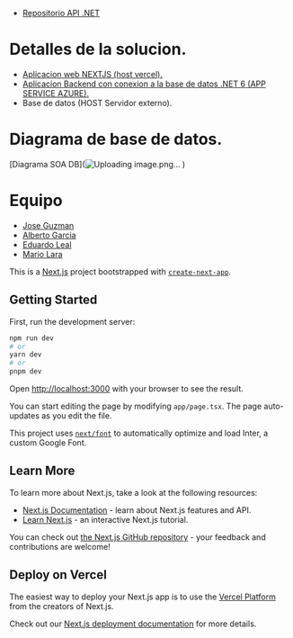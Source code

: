 - [Repositorio API .NET](https://github.com/RomanshkVolkov/SOA-Actividad-2-API)

# Detalles de la solucion.
- [Aplicacion web NEXTJS (host vercel).](https://soa-actividad-2.vercel.app/empleados)
- [Aplicacion Backend con conexion a la base de datos .NET 6 (APP SERVICE AZURE).](https://apisoa.azurewebsites.net/empleados)
- Base de datos (HOST Servidor externo).

# Diagrama de base de datos.
[Diagrama SOA DB](![Uploading image.png…]()
)

# Equipo

- [Jose Guzman](https://github.com/RomanshkVolkov/) 
- [Alberto Garcia](https://github.com/AlbertoGR5)
- [Eduardo Leal](https://github.com/azulcolor)
- [Mario Lara](https://github.com/MLara8061)

This is a [Next.js](https://nextjs.org/) project bootstrapped with 
[`create-next-app`](https://github.com/vercel/next.js/tree/canary/packages/create-next-app).

## Getting Started

First, run the development server:

```bash
npm run dev
# or
yarn dev
# or
pnpm dev
```

Open [http://localhost:3000](http://localhost:3000) with your browser to see the result.

You can start editing the page by modifying `app/page.tsx`. The page auto-updates as you edit the file.

This project uses [`next/font`](https://nextjs.org/docs/basic-features/font-optimization) to automatically optimize and load Inter, a custom Google Font.

## Learn More

To learn more about Next.js, take a look at the following resources:

- [Next.js Documentation](https://nextjs.org/docs) - learn about Next.js features and API.
- [Learn Next.js](https://nextjs.org/learn) - an interactive Next.js tutorial.

You can check out [the Next.js GitHub repository](https://github.com/vercel/next.js/) - your feedback and contributions are welcome!

## Deploy on Vercel

The easiest way to deploy your Next.js app is to use the [Vercel Platform](https://vercel.com/new?utm_medium=default-template&filter=next.js&utm_source=create-next-app&utm_campaign=create-next-app-readme) from the creators of Next.js.

Check out our [Next.js deployment documentation](https://nextjs.org/docs/deployment) for more details.
